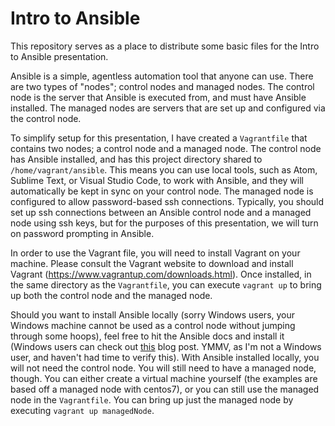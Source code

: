 # Intro to Ansible

This repository serves as a place to distribute some basic files for the Intro to Ansible presentation.

Ansible is a simple, agentless automation tool that anyone can use. There are two types of "nodes"; control nodes and managed nodes. The control node is the server that Ansible is executed from, and must have Ansible installed. The managed nodes are servers that are set up and configured via the control node.

To simplify setup for this presentation, I have created a `Vagrantfile` that contains two nodes; a control node and a managed node. The control node has Ansible installed, and has this project directory shared to `/home/vagrant/ansible`. This means you can use local tools, such as Atom, Sublime Text, or Visual Studio Code, to work with Ansible, and they will automatically be kept in sync on your control node. The managed node is configured to allow password-based ssh connections. Typically, you should set up ssh connections between an Ansible control node and a managed node using ssh keys, but for the purposes of this presentation, we will turn on password prompting in Ansible.

In order to use the Vagrant file, you will need to install Vagrant on your machine. Please consult the Vagrant website to download and install Vagrant (https://www.vagrantup.com/downloads.html). Once installed, in the same directory as the `Vagrantfile`, you can execute `vagrant up` to bring up both the control node and the managed node.

Should you want to install Ansible locally (sorry Windows users, your Windows machine cannot be used as a control node without jumping through some hoops), feel free to hit the Ansible docs and install it (Windows users can check out [this](https://www.jeffgeerling.com/blog/2017/using-ansible-through-windows-10s-subsystem-linux) blog post. YMMV, as I'm not a Windows user, and haven't had time to verify this). With Ansible installed locally, you will not need the control node. You will still need to have a managed node, though. You can either create a virtual machine yourself (the examples are based off a managed node with centos7), or you can still use the managed node in the `Vagrantfile`. You can bring up just the managed node by executing `vagrant up managedNode`.
